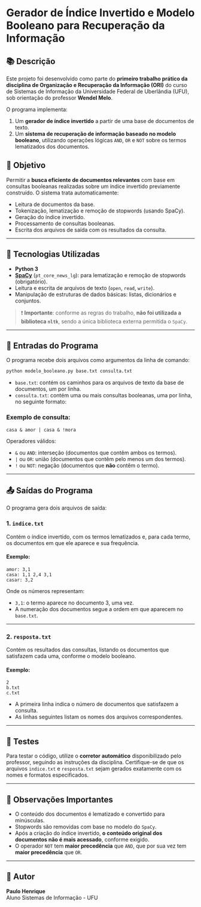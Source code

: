# Gerador de Índice Invertido e Modelo Booleano para Recuperação da Informação

## 📚 Descrição

Este projeto foi desenvolvido como parte do **primeiro trabalho prático da disciplina de Organização e Recuperação da Informação (ORI)** do curso de Sistemas de Informação da Universidade Federal de Uberlândia (UFU), sob orientação do professor **Wendel Melo**.

O programa implementa:

1. Um **gerador de índice invertido** a partir de uma base de documentos de texto.
2. Um **sistema de recuperação de informação baseado no modelo booleano**, utilizando operações lógicas `AND`, `OR` e `NOT` sobre os termos lematizados dos documentos.

## 🧠 Objetivo

Permitir a **busca eficiente de documentos relevantes** com base em consultas booleanas realizadas sobre um índice invertido previamente construído. O sistema trata automaticamente:

- Leitura de documentos da base.
- Tokenização, lematização e remoção de stopwords (usando SpaCy).
- Geração do índice invertido.
- Processamento de consultas booleanas.
- Escrita dos arquivos de saída com os resultados da consulta.

---

## 🔧 Tecnologias Utilizadas

- **Python 3**
- **[SpaCy](https://spacy.io/)** (`pt_core_news_lg`): para lematização e remoção de stopwords (obrigatório).
- Leitura e escrita de arquivos de texto (`open`, `read`, `write`).
- Manipulação de estruturas de dados básicas: listas, dicionários e conjuntos.

> ❗ **Importante**: conforme as regras do trabalho, **não foi utilizada a biblioteca `nltk`**, sendo a única biblioteca externa permitida o `SpaCy`.

---

## 📁 Entradas do Programa

O programa recebe dois arquivos como argumentos da linha de comando:

```bash
python modelo_booleano.py base.txt consulta.txt
```

- `base.txt`: contém os caminhos para os arquivos de texto da base de documentos, um por linha.
- `consulta.txt`: contém uma ou mais consultas booleanas, uma por linha, no seguinte formato:

### Exemplo de consulta:
```
casa & amor | casa & !mora
```

Operadores válidos:
- `&` ou `AND`: interseção (documentos que contêm ambos os termos).
- `|` ou `OR`: união (documentos que contêm pelo menos um dos termos).
- `!` ou `NOT`: negação (documentos que **não** contêm o termo).

---

## 📤 Saídas do Programa

O programa gera dois arquivos de saída:

### 1. `indice.txt`
Contém o índice invertido, com os termos lematizados e, para cada termo, os documentos em que ele aparece e sua frequência.

#### Exemplo:
```
amor: 3,1
casa: 1,1 2,4 3,1
casar: 3,2
```

Onde os números representam:
- `3,1`: o termo aparece no documento 3, uma vez.
- A numeração dos documentos segue a ordem em que aparecem no `base.txt`.

---

### 2. `resposta.txt`
Contém os resultados das consultas, listando os documentos que satisfazem cada uma, conforme o modelo booleano.

#### Exemplo:
```
2
b.txt
c.txt
```

- A primeira linha indica o número de documentos que satisfazem a consulta.
- As linhas seguintes listam os nomes dos arquivos correspondentes.

---

## 🧪 Testes

Para testar o código, utilize o **corretor automático** disponibilizado pelo professor, seguindo as instruções da disciplina. Certifique-se de que os arquivos `indice.txt` e `resposta.txt` sejam gerados exatamente com os nomes e formatos especificados.

---

## 📌 Observações Importantes

- O conteúdo dos documentos é lematizado e convertido para minúsculas.
- Stopwords são removidas com base no modelo do `SpaCy`.
- Após a criação do índice invertido, **o conteúdo original dos documentos não é mais acessado**, conforme exigido.
- O operador `NOT` tem **maior precedência** que `AND`, que por sua vez tem **maior precedência** que `OR`.

---

## 👤 Autor

**Paulo Henrique**  
Aluno Sistemas de Informação - UFU 
